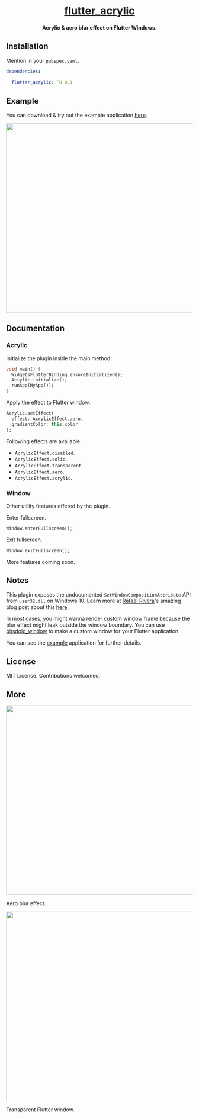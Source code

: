 <h1 align="center"><a href="https://github.com/alexmercerind/flutter_acrylic">flutter_acrylic</a></h1>
<h4 align="center">Acrylic & aero blur effect on Flutter Windows.</h4>


## Installation

Mention in your `pubspec.yaml`.
```yaml
dependencies:
  ...
  flutter_acrylic: ^0.0.1
```

## Example

You can download & try out the example application [here](https://github.com/alexmercerind).

<img src='https://github.com/alexmercerind/flutter_acrylic/blob/assets/acrylic.jpg' height='512'></img>

## Documentation

### Acrylic

Initialize the plugin inside the main method.

```dart
void main() {
  WidgetsFlutterBinding.ensureInitialized();
  Acrylic.initialize();
  runApp(MyApp());
}
```

Apply the effect to Flutter window.

```dart
Acrylic.setEffect(
  effect: AcrylicEffect.aero,
  gradientColor: this.color
);
```

Following effects are available.
- `AcrylicEffect.disabled`.
- `AcrylicEffect.solid`.
- `AcrylicEffect.transparent`.
- `AcrylicEffect.aero`.
- `AcrylicEffect.acrylic`.

### Window

Other utility features offered by the plugin.

Enter fullscreen.

```dart
Window.enterFullscreen();
```

Exit fullscreen.

```dart
Window.exitFullscreen();
```

More features coming soon.

## Notes

This plugin exposes the undocumented `SetWindowCompositionAttribute` API from `user32.dll` on Windows 10.
Learn more at [Rafael Rivera](https://github.com/riverar)'s amazing blog post about this [here](https://withinrafael.com/2015/07/08/adding-the-aero-glass-blur-to-your-windows-10-apps).

In most cases, you might wanna render custom window frame because the blur effect might leak outside the window boundary.
You can use [bitsdojo_window](https://github.com/bitsdojo/bitsdojo_window) to make a custom window for your Flutter application.

You can see the [example](https://github.com/alexmercerind/flutter_acrylic/blob/master/example/lib/main.dart) application for further details.

## License

MIT License. Contributions welcomed. 

## More

<img src='https://github.com/alexmercerind/flutter_acrylic/blob/assets/aero.jpg' height='512'></img>

Aero blur effect.

<img src='https://github.com/alexmercerind/flutter_acrylic/blob/assets/transparent.jpg' height='512'></img>

Transparent Flutter window.
